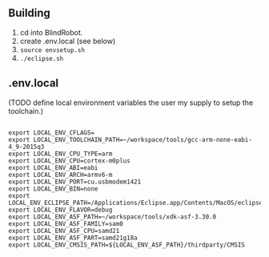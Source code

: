 
## Building

1. cd into BlindRobot.
1. create .env.local (see below)
1. `source envsetup.sh`
1. `./eclipse.sh`

## .env.local

(TODO define local environment variables the user my supply to setup the toolchain.)

```

export LOCAL_ENV_CFLAGS=
export LOCAL_ENV_TOOLCHAIN_PATH=~/workspace/tools/gcc-arm-none-eabi-4_9-2015q3
export LOCAL_ENV_CPU_TYPE=arm
export LOCAL_ENV_CPU=cortex-m0plus
export LOCAL_ENV_ABI=eabi
export LOCAL_ENV_ARCH=armv6-m
export LOCAL_ENV_PORT=cu.usbmodem1421
export LOCAL_ENV_BIN=none
export LOCAL_ENV_ECLIPSE_PATH=/Applications/Eclipse.app/Contents/MacOS/eclipse
export LOCAL_ENV_FLAVOR=debug
export LOCAL_ENV_ASF_PATH=~/workspace/tools/xdk-asf-3.30.0
export LOCAL_ENV_ASF_FAMILY=sam0
export LOCAL_ENV_ASF_CPU=samd21
export LOCAL_ENV_ASF_PART=samd21g18a
export LOCAL_ENV_CMSIS_PATH=${LOCAL_ENV_ASF_PATH}/thirdparty/CMSIS

```
